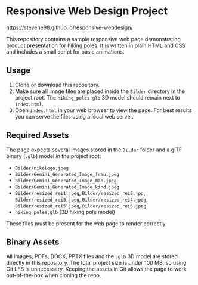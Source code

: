 # Responsive Web Design Project


https://stevene98.github.io/responsive-webdesign/

This repository contains a sample responsive web page demonstrating product presentation for hiking poles. It is written in plain HTML and CSS and includes a small script for basic animations.

## Usage

1. Clone or download this repository.
2. Make sure all image files are placed inside the `Bilder` directory in the project root. The `hiking_poles.glb` 3D model should remain next to `index.html`.
3. Open `index.html` in your web browser to view the page. For best results you can serve the files using a local web server.

## Required Assets

The page expects several images stored in the `Bilder` folder and a glTF binary (`.glb`) model in the project root:

- `Bilder/nikelogo.jpeg`
- `Bilder/Gemini_Generated_Image_frau.jpeg`
- `Bilder/Gemini_Generated_Image_man.jpeg`
- `Bilder/Gemini_Generated_Image_kind.jpeg`
- `Bilder/resized_rei1.jpeg`, `Bilder/resized_rei2.jpg`, `Bilder/resized_rei3.jpeg`, `Bilder/resized_rei4.jpeg`, `Bilder/resized_rei5.jpeg`, `Bilder/resized_rei6.jpeg`
- `hiking_poles.glb` (3D hiking pole model)

These files must be present for the web page to render correctly.

## Binary Assets

All images, PDFs, DOCX, PPTX files and the `.glb` 3D model are stored directly in this repository. The total project size is under 100&nbsp;MB, so using Git LFS is unnecessary. Keeping the assets in Git allows the page to work out-of-the-box when cloning the repo.
